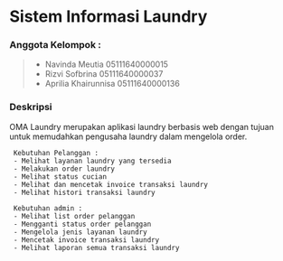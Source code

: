 # Sistem Informasi Laundry

### Anggota Kelompok :

> - Navinda Meutia 05111640000015
> - Rizvi Sofbrina 05111640000037
> - Aprilia Khairunnisa 05111640000136


### Deskripsi
OMA Laundry merupakan aplikasi laundry berbasis web dengan tujuan untuk memudahkan pengusaha laundry dalam mengelola order.
```
 Kebutuhan Pelanggan :
 - Melihat layanan laundry yang tersedia
 - Melakukan order laundry
 - Melihat status cucian
 - Melihat dan mencetak invoice transaksi laundry
 - Melihat histori transaksi laundry

 Kebutuhan admin :
 - Melihat list order pelanggan
 - Mengganti status order pelanggan
 - Mengelola jenis layanan laundry
 - Mencetak invoice transaksi laundry
 - Melihat laporan semua transaksi laundry
```
